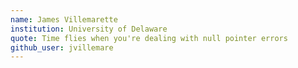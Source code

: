 ```yaml
---
name: James Villemarette
institution: University of Delaware
quote: Time flies when you're dealing with null pointer errors
github_user: jvillemare
---
```

